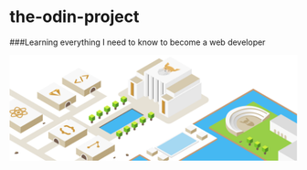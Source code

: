 # the-odin-project
###Learning everything I need to know to become a web developer



<img src="https://raw.githubusercontent.com/moouro/the-odin-project/main/img/img1.svg" alt="the-odin-project"/>



